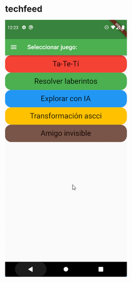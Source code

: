 # techfeed

![alt text](https://github.com/agustin-recoba/gameshow/blob/main/README%20media/showcase%20animation.gif?raw=true)